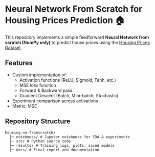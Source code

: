 # Neural Network From Scratch for Housing Prices Prediction 🏠

This repository implements a simple feedforward **Neural Network from scratch (NumPy only)** 
to predict house prices using the [Housing Prices Dataset](https://www.kaggle.com/datasets/yasserh/housing-prices-dataset).

## Features
- Custom implementation of:
  - Activation functions (ReLU, Sigmoid, Tanh, etc.)
  - MSE loss function
  - Forward & Backward pass
  - Gradient Descent (Batch, Mini-batch, Stochastic)
- Experiment comparison across activations
- Metric: MSE

## Repository Structure
```
housing-nn-fromscratch/
  ├─ notebooks/ # Jupyter notebooks for EDA & experiments
  ├─ src/ # Python source code
  ├─ results/ # Training logs, plots, saved models
  ├─ docs/ # Final report and documentation
```
